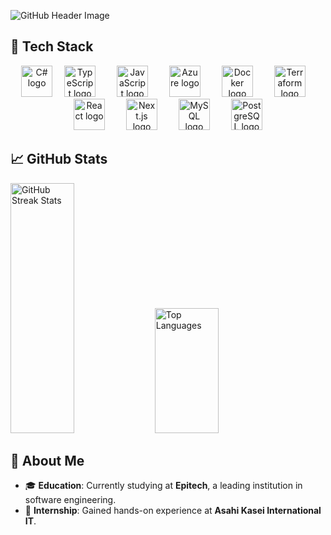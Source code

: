 ![GitHub Header Image](https://github.com/user-attachments/assets/034777b1-8b11-4476-a9ec-65a3830e4cbb)

## 🌟 Tech Stack

<div align="center">
  <img src="https://cdn.jsdelivr.net/gh/devicons/devicon/icons/csharp/csharp-original.svg" height="50" alt="C# logo" />
  <img src="https://cdn.jsdelivr.net/gh/devicons/devicon/icons/typescript/typescript-original.svg" height="50" alt="TypeScript logo" style="margin: 0 15px;" />
  <img src="https://cdn.jsdelivr.net/gh/devicons/devicon/icons/javascript/javascript-original.svg" height="50" alt="JavaScript logo" style="margin: 0 15px;" />
  <img src="https://cdn.jsdelivr.net/gh/devicons/devicon/icons/azure/azure-original.svg" height="50" alt="Azure logo" style="margin: 0 15px;" />
  <img src="https://cdn.jsdelivr.net/gh/devicons/devicon/icons/docker/docker-original.svg" height="50" alt="Docker logo" style="margin: 0 15px;" />
  <img src="https://cdn.jsdelivr.net/gh/devicons/devicon/icons/terraform/terraform-original.svg" height="50" alt="Terraform logo" style="margin: 0 15px;" />
  <img src="https://cdn.jsdelivr.net/gh/devicons/devicon/icons/react/react-original.svg" height="50" alt="React logo" style="margin: 0 15px;" />
  <img src="https://cdn.jsdelivr.net/gh/devicons/devicon/icons/nextjs/nextjs-original.svg" height="50" alt="Next.js logo" style="margin: 0 15px;" />
  <img src="https://cdn.jsdelivr.net/gh/devicons/devicon/icons/mysql/mysql-original.svg" height="50" alt="MySQL logo" style="margin: 0 15px;" />
  <img src="https://cdn.jsdelivr.net/gh/devicons/devicon/icons/postgresql/postgresql-original.svg" height="50" alt="PostgreSQL logo" style="margin: 0 15px;" />
</div>

## 📈 GitHub Stats

<div align="left"">
  <img src="https://github-readme-streak-stats.herokuapp.com/?user=Ogesebastien1&theme=shadow_green&hide_border=false" alt="GitHub Streak Stats" height="400px" width="45%" />
  <img src="https://github-readme-stats.vercel.app/api/top-langs/?username=Ogesebastien1&theme=shadow_green&hide_border=false&include_all_commits=true&count_private=true&layout=compact" alt="Top Languages" height="200px" width="45%" />
</div>


## 👋 About Me

- 🎓 **Education**: Currently studying at **Epitech**, a leading institution in software engineering.
- 💼 **Internship**: Gained hands-on experience at **Asahi Kasei International IT**.
